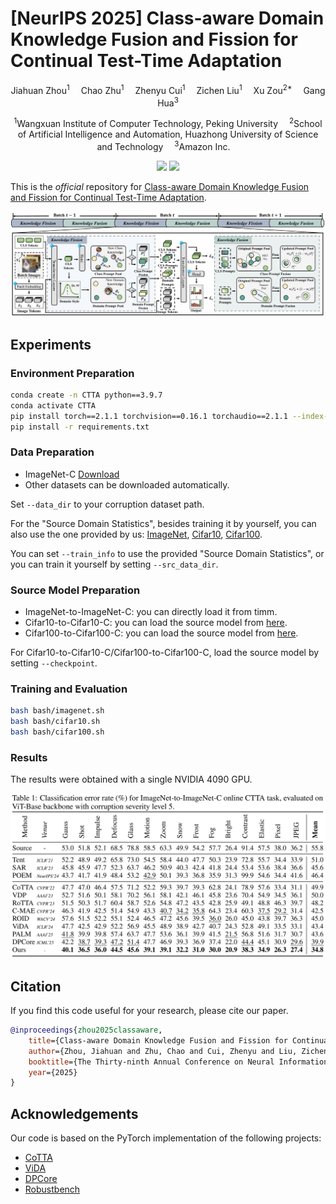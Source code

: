 <!-- <div align="center">
<img src="figs/title.png"/>
</div> -->

# [NeurIPS 2025] Class-aware Domain Knowledge Fusion and Fission for Continual Test-Time Adaptation

<div align="center">

<div>
      Jiahuan Zhou<sup>1</sup>&emsp; Chao Zhu<sup>1</sup>&emsp;  Zhenyu Cui<sup>1</sup>&emsp; Zichen Liu<sup>1</sup>&emsp; Xu Zou<sup>2*</sup>&emsp; Gang Hua<sup>3</sup>
  </div>
<div>

  <sup>1</sup>Wangxuan Institute of Computer Technology, Peking University&emsp;
    <sup>2</sup>School of Artificial Intelligence and Automation, Huazhong University of Science and Technology&emsp;
    <sup>3</sup>Amazon Inc.&emsp;

</div>
</div>

<p align="center">
<a href='https://arxiv.org/pdf/2503.12866'><img src='https://img.shields.io/badge/Arxiv-2503.12866-A42C25.svg?logo=arXiv'></a>
  <a href="https://github.com/zhoujiahuan1991/NeurIPS2025-KFF"><img src="https://hitscounter.dev/api/hit?url=https%3A%2F%2Fgithub.com%2Fzhoujiahuan1991%2FNeurIPS2025-KFF&label=KFF&icon=github&color=%233d8bfd&message=&style=flat&tz=UTC"></a>
</p>

This is the *official* repository for [Class-aware Domain Knowledge Fusion and Fission for Continual Test-Time Adaptation](paper).

<div align="center">
<img src="figs/framework.png"/>
</div>

## Experiments

### Environment Preparation
```bash
conda create -n CTTA python==3.9.7
conda activate CTTA
pip install torch==2.1.1 torchvision==0.16.1 torchaudio==2.1.1 --index-url https://download.pytorch.org/whl/cu121
pip install -r requirements.txt
```

### Data Preparation

+ ImageNet-C [Download](https://zenodo.org/record/2235448#.Yj2RO_co_mF)
+ Other datasets can be downloaded automatically.

Set `--data_dir` to your corruption dataset path.

For the "Source Domain Statistics", besides training it by yourself, you can also use the one provided by us:
[ImageNet](https://drive.google.com/file/d/1KLkKDY4Hs9b9ABbudlGvhM-Sj3_L1AMM/view?usp=sharing), 
[Cifar10](https://drive.google.com/file/d/1KLkKDY4Hs9b9ABbudlGvhM-Sj3_L1AMM/view?usp=sharing), 
[Cifar100](https://drive.google.com/file/d/1p1NoCI6UA6KuGcq_YdARH3kS9SHPv16c/view?usp=drive_link).

You can set `--train_info` to use the provided "Source Domain Statistics", or you can train it yourself by setting `--src_data_dir`.

### Source Model Preparation

+ ImageNet-to-ImageNet-C: you can directly load it from timm.
+ Cifar10-to-Cifar10-C: you can load the source model from [here](https://drive.google.com/file/d/1pAoz4Wwos74DjWPQ5d-6ntyjQkmp9FPE/view?usp=sharing).
+ Cifar100-to-Cifar100-C: you can load the source model from [here](https://drive.google.com/file/d/1yRekkpkIdwX_LFsOh4Ba9ndaECnY-UC-/view?usp=sharing).

For Cifar10-to-Cifar10-C/Cifar100-to-Cifar100-C, load the source model by setting `--checkpoint`.


### Training and Evaluation
```bash
bash bash/imagenet.sh
bash bash/cifar10.sh
bash bash/cifar100.sh
```

### Results

The results were obtained with a single NVIDIA 4090 GPU.

<div align="center">
<img src="figs/results.png"/>
</div>

## Citation
If you find this code useful for your research, please cite our paper.
```bibtex
@inproceedings{zhou2025classaware,
    title={Class-aware Domain Knowledge Fusion and Fission for Continual Test-Time Adaptation}, 
    author={Zhou, Jiahuan and Zhu, Chao and Cui, Zhenyu and Liu, Zichen and Zou, Xu and Hua, Gang}, 
    booktitle={The Thirty-ninth Annual Conference on Neural Information Processing Systems}, 
    year={2025} 
}
```

## Acknowledgements
Our code is based on the PyTorch implementation of the following projects:
- [CoTTA](https://github.com/qinenergy/cotta) 
- [ViDA](https://github.com/Yangsenqiao/vida) 
- [DPCore](https://github.com/yunbeizhang/DPCore) 
- [Robustbench](https://github.com/RobustBench/robustbench)
